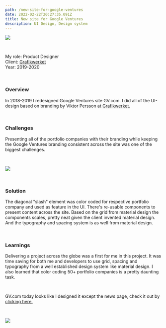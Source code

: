 ```yaml
---
path: /new-site-for-google-ventures
date: 2022-02-22T20:27:35.091Z
title: New site for Google Ventures
description: UI Design, Design system
---
```

![](https://www.jakobmagnusson.se/assets/gv-01.png)

<br />

My role: Product Designer\
Client: [Grafikwerket](https://grafikwerket.com/)\
Year: 2019-2020

<br />

### Overview

In 2018-2019 I redesigned Google Ventures site GV.com. I did all of the UI-design based on branding by Viktor Persson at [Grafikwerket.](https://grafikwerket.com/) 

<br />

### Challenges

Presenting all of the portfolio companies with their branding while keeping the Google Ventures branding consistent across the site was one of the biggest challenges.

<br />

![](https://www.jakobmagnusson.se/assets/gv-02.png)

<br />

### Solution

The diagonal "slash" element was color coded for respective portfolio company and used as feature in the UI. There's re-usable components to present content across the site. Based on the grid from material design the components scales, pretty neat given the client invented material design. And the typography and spacing system is as well from material design.

<br />

### Learnings

Delivering a project across the globe was a first for me in this project. It was time saving for both me and developers to use grid, spacing and typography from a well established design system like material design. I also learned that color coding 50+ portfolio companies is a pretty daunting task. 

<br />

GV.com today looks like I designed it except the news page, check it out by [clicking here.](https://www.gv.com/)

<br />

![](https://www.jakobmagnusson.se/assets/gv-03.png)
